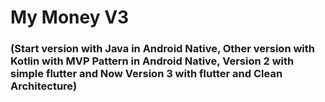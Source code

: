 # My Money V3
### (Start version with Java in Android Native, Other version with Kotlin with MVP Pattern in Android Native, Version 2 with simple flutter and Now Version 3 with flutter and Clean Architecture)